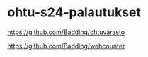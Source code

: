# ohtu-s24-palautukset

https://github.com/Badding/ohtuvarasto

https://github.com/Badding/webcounter